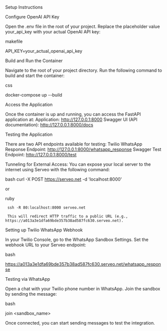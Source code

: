 Setup Instructions

Configure OpenAI API Key

Open the .env file in the root of your project. Replace the placeholder value your_api_key with your actual OpenAI API key:

makefile

API_KEY=your_actual_openai_api_key

Build and Run the Container

Navigate to the root of your project directory. Run the following command to build and start the container:

css

docker-compose up --build

Access the Application

Once the container is up and running, you can access the FastAPI application at: Application: http://127.0.0.1:8000 Swagger UI (API documentation): http://127.0.0.1:8000/docs

Testing the Application

There are two API endpoints available for testing: Twilio WhatsApp Response Endpoint: http://127.0.0.1:8000/whatsapp_response Swagger Test Endpoint: http://127.0.0.1:8000/test

Tunneling for External Access: You can expose your local server to the internet using Serveo with the following command:

 bash
curl -X POST https://serveo.net -d 'localhost:8000'

or

ruby

     ssh -R 80:localhost:8000 serveo.net

     This will redirect HTTP traffic to a public URL (e.g., https://a013a3e1dfa69bde357b38ad587fc630.serveo.net).
Setting up Twilio WhatsApp Webhook

In your Twilio Console, go to the WhatsApp Sandbox Settings. Set the webhook URL to your Serveo endpoint:

bash

https://a013a3e1dfa69bde357b38ad587fc630.serveo.net/whatsapp_response

Testing via WhatsApp

Open a chat with your Twilio phone number in WhatsApp. Join the sandbox by sending the message:

bash

join <sandbox_name>

Once connected, you can start sending messages to test the integration.